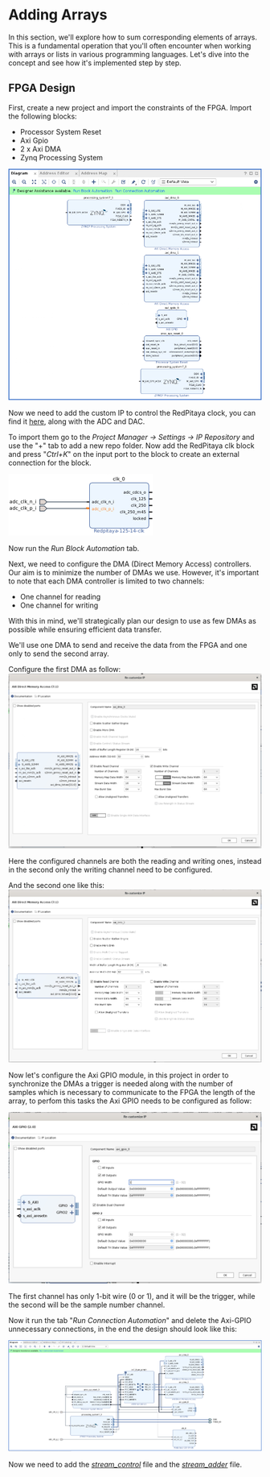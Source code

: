 # Adding Arrays

In this section, we'll explore how to sum corresponding elements of arrays. This is a fundamental operation that you'll often encounter when working with arrays or lists in various programming languages. Let's dive into the concept and see how it's implemented step by step.

## FPGA Design

First, create a new project and import the constraints of the FPGA. 
Import the following blocks:
- Processor System Reset
- Axi Gpio
- 2 x Axi DMA 
- Zynq Processing System

![](/tutorials/resources/AddingTwoArrays/addingArraysInitialDesign.png)

Now we need to add the custom IP to control the RedPitaya clock, you can find it [here](https://github.com/dspsandbox/FPGA-Notes-for-Scientists/tree/main/ip), along with the ADC and DAC.

To import them go to the *Project Manager -> Settings -> IP Repository* and use the "+" tab to add a new repo folder. Now add the RedPitaya clk block and press "*Ctrl+K*" on the input port to the block to create an external connection for the block.

![](/tutorials/resources/AddingTwoArrays/AxiGpioPortsConnections.png)

Now run the *Run Block Automation* tab.

Next, we need to configure the DMA (Direct Memory Access) controllers. Our aim is to minimize the number of DMAs we use. However, it's important to note that each DMA controller is limited to two channels: 
- One channel for reading 
- One channel for writing

With this in mind, we'll strategically plan our design to use as few DMAs as possible while ensuring efficient data transfer.

We'll use one DMA to send and receive the data from the FPGA and one only to send the second array.

Configure the first DMA as follow:
![](/tutorials/resources/AddingTwoArrays/receiveAndSendDma.png)

Here the configured channels are both the reading and writing ones, instead in the second only the writing channel need to be configured.

And the second one like this:
![](/tutorials/resources/AddingTwoArrays/sendOnlyDma.png)

Now let's configure the Axi GPIO module, in this project in order to synchronize the DMAs a trigger is needed along with the number of samples which is necessary to communicate to the FPGA the length of the array, to perfom this tasks the Axi GPIO needs to be configured as follow:

![](/tutorials/resources/AddingTwoArrays/summingArraysAxiGpio.png)

The first channel has only 1-bit wire (0 or 1), and it will be the trigger, while the second will be the sample number channel.

Now it run the tab "*Run Connection Automation*" and delete the Axi-GPIO unnecessary connections, in the end the design should look like this:

![](/tutorials/resources/AddingTwoArrays/tabRunAutomation.png)

Now we need to add the [*stream_control*]() file and the [*stream_adder*]() file.